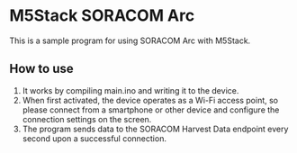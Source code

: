 # M5Stack SORACOM Arc

This is a sample program for using SORACOM Arc with M5Stack.

## How to use

1. It works by compiling main.ino and writing it to the device.
2. When first activated, the device operates as a Wi-Fi access point, so please connect from a smartphone or other device and configure the connection settings on the screen.
3. The program sends data to the SORACOM Harvest Data endpoint every second upon a successful connection.
